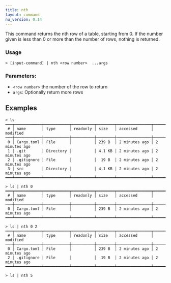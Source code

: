 ```yaml
---
title: nth
layout: command
nu_version: 0.14
---
```


This command returns the nth row of a table, starting from 0.
If the number given is less than 0 or more than the number of rows, nothing is returned.

### Usage
```shell
> [input-command] | nth <row number>  ...args
```
### Parameters:
* `<row number>` the number of the row to return
* `args`: Optionally return more rows

## Examples
```shell
> ls
━━━┯━━━━━━━━━━━━┯━━━━━━━━━━━┯━━━━━━━━━━┯━━━━━━━━┯━━━━━━━━━━━━━━━┯━━━━━━━━━━━━━━━
 # │ name       │ type      │ readonly │ size   │ accessed      │ modified
───┼────────────┼───────────┼──────────┼────────┼───────────────┼───────────────
 0 │ Cargo.toml │ File      │          │ 239 B  │ 2 minutes ago │ 2 minutes ago
 1 │ .git       │ Directory │          │ 4.1 KB │ 2 minutes ago │ 2 minutes ago
 2 │ .gitignore │ File      │          │  19 B  │ 2 minutes ago │ 2 minutes ago
 3 │ src        │ Directory │          │ 4.1 KB │ 2 minutes ago │ 2 minutes ago
━━━┷━━━━━━━━━━━━┷━━━━━━━━━━━┷━━━━━━━━━━┷━━━━━━━━┷━━━━━━━━━━━━━━━┷━━━━━━━━━━━━━━━

> ls | nth 0
━━━┯━━━━━━━━━━━━┯━━━━━━━━━━━┯━━━━━━━━━━┯━━━━━━━━┯━━━━━━━━━━━━━━━┯━━━━━━━━━━━━━━━
 # │ name       │ type      │ readonly │ size   │ accessed      │ modified
───┼────────────┼───────────┼──────────┼────────┼───────────────┼───────────────
 0 │ Cargo.toml │ File      │          │ 239 B  │ 2 minutes ago │ 2 minutes ago
━━━┷━━━━━━━━━━━━┷━━━━━━━━━━━┷━━━━━━━━━━┷━━━━━━━━┷━━━━━━━━━━━━━━━┷━━━━━━━━━━━━━━━

> ls | nth 0 2
━━━┯━━━━━━━━━━━━┯━━━━━━━━━━━┯━━━━━━━━━━┯━━━━━━━━┯━━━━━━━━━━━━━━━┯━━━━━━━━━━━━━━━
 # │ name       │ type      │ readonly │ size   │ accessed      │ modified
───┼────────────┼───────────┼──────────┼────────┼───────────────┼───────────────
 0 │ Cargo.toml │ File      │          │ 239 B  │ 2 minutes ago │ 2 minutes ago
 2 │ .gitignore │ File      │          │  19 B  │ 2 minutes ago │ 2 minutes ago
━━━┷━━━━━━━━━━━━┷━━━━━━━━━━━┷━━━━━━━━━━┷━━━━━━━━┷━━━━━━━━━━━━━━━┷━━━━━━━━━━━━━━━

> ls | nth 5
```
